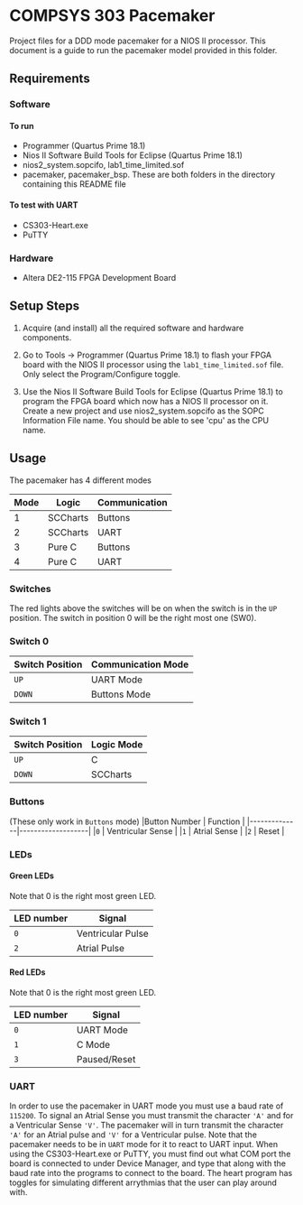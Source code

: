 # COMPSYS 303 Pacemaker 
Project files for a DDD mode pacemaker for a NIOS II processor.  This document  is a guide to run the pacemaker model provided in this folder. 

## Requirements
 
 ### Software 

#### To run

 - Programmer (Quartus Prime 18.1)
 - Nios II Software Build Tools for Eclipse (Quartus Prime 18.1)
 - nios2_system.sopcifo, lab1_time_limited.sof
 - pacemaker, pacemaker_bsp. These are both folders in the directory containing this README file

#### To test with UART

 - CS303-Heart.exe
 - PuTTY

 ### Hardware 
 - Altera DE2-115 FPGA Development Board

 ## Setup Steps

1. Acquire (and install) all the required software and hardware components. 

2. Go to Tools -> Programmer (Quartus Prime 18.1) to flash your FPGA board with the NIOS II processor using the ``lab1_time_limited.sof`` file. Only select the Program/Configure toggle.

3. Use the Nios II Software Build Tools for Eclipse (Quartus Prime 18.1) to program the FPGA board which now has a NIOS II processor on it. Create a new project and use nios2_system.sopcifo as the SOPC Information File name. You should be able to see 'cpu' as the CPU name.  

## Usage 
The pacemaker has 4 different modes 

| Mode | Logic     | Communication |
|----- |-----------|---------------|
| 1    | SCCharts  | Buttons       |
| 2    | SCCharts  | UART          |
| 3    | Pure C    | Buttons       |
| 4    | Pure C    | UART          |

### Switches
The red lights above the switches will be on when the switch is in the ``UP`` position. The switch in position 0 will be the right most one (SW0).

### Switch 0

|    Switch Position     |Communication Mode|
|------------------------|------------------|
|``UP``                  |UART Mode         |
|``DOWN``                |Buttons Mode      |

### Switch 1

|    Switch Position     |Logic Mode  |
|------------------------|------------|
|``UP``                  |C	          |
|``DOWN``                |SCCharts    |

### Buttons 

(These only work in ``Buttons`` mode)
|Button Number | Function          |
|--------------|-------------------|
|``0``         | Ventricular Sense |
|``1``         | Atrial Sense      |
|``2``	       | Reset             |		

### LEDs

#### Green LEDs

Note that 0 is the right most green LED. 

| LED number | Signal|
|-------|-------------------|
| ``0`` | Ventricular Pulse |
| ``2`` | Atrial Pulse      |

#### Red LEDs

Note that 0 is the right most green LED. 

| LED number | Signal|
|-------|-------------------|
| ``0`` | UART Mode         |
| ``1`` | C Mode            |
| ``3`` | Paused/Reset      |


### UART

In order to use the pacemaker in UART mode you must use a baud rate of ``115200``. To signal an Atrial Sense you must transmit the character ``'A'`` and for a Ventricular Sense ``'V'``. The pacemaker will in turn transmit the character ``'A'`` for an Atrial pulse and ``'V'`` for a Ventricular pulse. Note that the pacemaker needs to be in ``UART`` mode for it to react to UART input. When using the CS303-Heart.exe or PuTTY, you must find out what COM port the board is connected to under Device Manager, and type that along with the baud rate into the programs to connect to the board. The heart program has toggles for simulating different arrythmias that the user can play around with. 